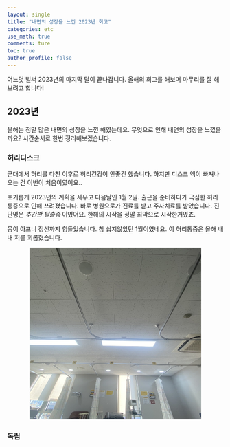 ```yaml
---
layout: single
title: "내면의 성장을 느낀 2023년 회고"
categories: etc
use_math: true
comments: ture
toc: true
author_profile: false
---
```


어느덧 벌써 2023년의 마지막 달이 끝나갑니다. 올해의 회고를 해보며 마무리를 잘 해보려고 합니다!

## 2023년

올해는 정말 많은 내면의 성장을 느낀 해였는데요. 무엇으로 인해 내면의 성장을 느꼈을까요? 시간순서로 한번 정리해보겠습니다.

### 허리디스크

군대에서 허리를 다친 이후로 허리건강이 안좋긴 했습니다. 하지만 디스크 액이 빠져나오는 건 이번이 처음이였어요..  

호기롭게 2023년의 계획을 세우고 다음날인 1월 2일. 출근을 준비하다가 극심한 허리통증으로 인해 쓰려졌습니다. 바로 병원으로가 진료를 받고 주사치료를 받았습니다. 진단명은 *추간판 탈출증* 이였어요. 한해의 시작을 정말 최악으로 시작한거였죠.  

몸이 아프니 정신까지 힘들었습니다. 참 쉽지않았던 1월이였네요. 이 허리통증은 올해 내내 저를 괴롭혔습니다.

<p align="center"><img src="/images/2023회고글/허리디스크.jpeg" height="400px" width="400px"></p>

### 독립

